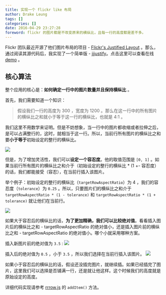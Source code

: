 ```yaml
---
title: 实现一个 flickr like 布局
author: Drake Leung
tags: []
categories: []
date: 2016-04-29 23:27:28
foreword: flickr 的图片都是不改变原来的横纵比，且每一行的高度都是差不多。
---
```


Flickr 团队最近开源了他们图片布局的项目 - [Flickr's Justified Layout](https://github.com/flickr/justified-layout/blob/master/README.md) 。那么，通过阅读其源代码后，我实现了一个简单版 - [jjjustify](https://github.com/DrakeLeung/demo/blob/gh-pages/toys%2Fjjjustify%2FREADME.md)。点击这里可以查看在线 [demo](http://frontend-addiction.github.io/Baidu-IFE/stage03/task43/flickr/index.html) 。

## 核心算法
整个应用的核心是：**如何确定一行中的图片数量并且保持横纵比** 。

首先，我们需要知道一个知识：

> 假设我们一行的高度为 300 ，宽度为 1200 。那么在这一行中的所有图片的横纵比之和就小于等于这一行的横纵比，也就是 4:1 。

我们这里不用数学来证明。但是不妨想象，当一行中的图片都收缩或者拉伸之后，是可以占满整行的，这时，就相当于这一行。所以，当前行所有图片的横纵比之和要**小于等于**初始设定的整行的横纵比。

![](https://ws1.sinaimg.cn/large/7f85b91egy1fcyigc5aptj20e409cq2y)

但是，为了增加灵活性，我们可以**设定一个容忍度**。他的取值范围是 `[0, 1]` 。如果当前行所有图片的横纵比之和介于（初始设定的整行的横纵比 * (1 +- 容忍度）的话，我们都能接受（容忍），在当前行插入该图片。

举个例子：初始设定的整行的横纵比（`targetRowAspectRatio`）为 4 ，我们的容忍度（`tolerance`）为 `0.25` 。所以，只要图片们的横纵比之和介于 `targetRowAspectRatio * (1 - tolerance)` 和 `targetRowAspectRatio * (1 + tolerance)` 就让他们在当前行。

![](https://ws1.sinaimg.cn/large/7f85b91egy1fcyigc9gpmj20dh0bjmxm)

如果大于容忍后的横纵比的话，**为了更加精确，我们可以比较绝对值**。看看插入图片后的横纵比之和 - targetRowAspectRatio 的绝对值小，还是插入图片前的横纵比之和 - targetRowAspectRatio 的绝对值小。哪个小就采用哪种方案。

插入新图片前的绝对值为 `3.5` :
![](https://ws1.sinaimg.cn/large/7f85b91egy1fcyigc7tzwj20cs0b1wep)

插入后的绝对值为 `0.5` ，小于 `3.5` ，所以我们选择在当前行插入该图片。
![](https://ws1.sinaimg.cn/large/7f85b91egy1fcyigc5216j20cw09ngls)


如果小于容忍后的横纵比的话，假设还没插完图片，就继续插。如果已经插完了图片，这里我们可以选择是否铺满一行，还是就让他这样。这个时候我们的高度就是原始设定的高度。

详细代码实现请参考 [rrrow.js](https://github.com/DrakeLeung/demo/blob/gh-pages/toys%2Fjjjustify%2Frrrow.js) 的 `addItem()` 方法。